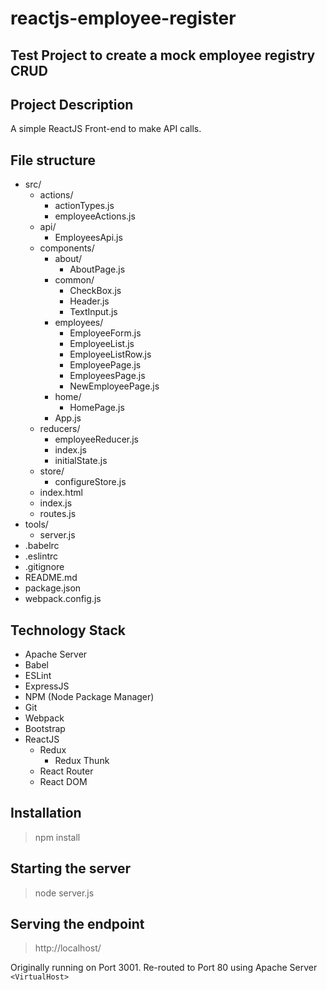 # reactjs-employee-register
Test Project to create a mock employee registry CRUD
---

Project Description
---
A simple ReactJS Front-end to make API calls. 


File structure
---
* src/
  * actions/
    * actionTypes.js
    * employeeActions.js
  * api/
    * EmployeesApi.js
  * components/
    * about/
      * AboutPage.js
    * common/
      * CheckBox.js
      * Header.js
      * TextInput.js
    * employees/
      * EmployeeForm.js
      * EmployeeList.js
      * EmployeeListRow.js
      * EmployeePage.js
      * EmployeesPage.js
      * NewEmployeePage.js
    * home/
      * HomePage.js
    * App.js
  * reducers/
    * employeeReducer.js
    * index.js
    * initialState.js
  * store/
    * configureStore.js
  * index.html
  * index.js
  * routes.js
* tools/
  * server.js
* .babelrc
* .eslintrc
* .gitignore
* README.md
* package.json
* webpack.config.js

Technology Stack
---
* Apache Server
* Babel
* ESLint
* ExpressJS
* NPM (Node Package Manager)
* Git
* Webpack
* Bootstrap
* ReactJS
  * Redux
    * Redux Thunk
  * React Router
  * React DOM


Installation
---
> npm install


Starting the server
---
> node server.js


Serving the endpoint
---
> http://localhost/

Originally running on Port 3001. Re-routed to Port 80 using Apache Server `<VirtualHost>`



